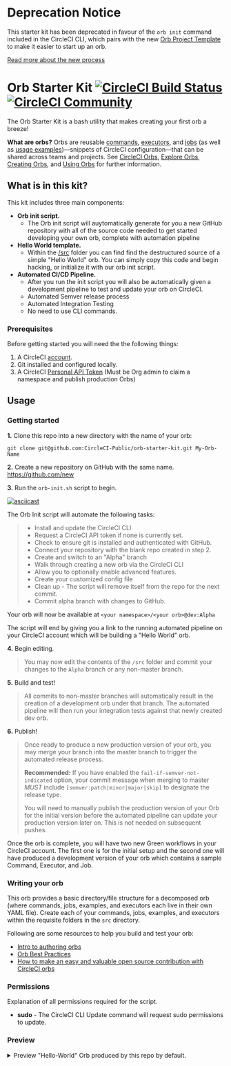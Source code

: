 # Deprecation Notice

This starter kit has been deprecated in favour of the `orb init` command 
included in the CircleCI CLI, which pairs with the new [Orb Project Template](https://github.com/CircleCI-Public/Orb-Project-Template)
to make it easier to start up an orb.

[Read more about the new process](https://circleci.com/docs/2.0/orb-author-intro/)

# Orb Starter Kit [![CircleCI Build Status](https://circleci.com/gh/CircleCI-Public/orb-starter-kit.svg?style=shield "CircleCI Build Status")](https://circleci.com/gh/CircleCI-Public/orb-starter-kit) [![CircleCI Community](https://img.shields.io/badge/community-CircleCI%20Discuss-343434.svg)](https://discuss.circleci.com/c/ecosystem/orbs)

The Orb Starter Kit is a bash utility that makes creating your first orb a breeze!

**What are orbs?**
Orbs are reusable [commands](https://circleci.com/docs/2.0/reusing-config/#authoring-reusable-commands), [executors](https://circleci.com/docs/2.0/reusing-config/#authoring-reusable-executors), and [jobs](https://circleci.com/docs/2.0/reusing-config/#jobs-defined-in-an-orb) (as well as [usage examples](https://github.com/CircleCI-Public/config-preview-sdk/blob/v2.1/docs/usage-examples.md))—snippets of CircleCI configuration—that can be shared across teams and projects. See [CircleCI Orbs](https://circleci.com/orbs), [Explore Orbs](https://circleci.com/orbs/registry), [Creating Orbs](https://circleci.com/docs/2.0/creating-orbs), and [Using Orbs](https://circleci.com/docs/2.0/using-orbs) for further information.

## What is in this kit?

This kit includes three main components:

 * **Orb init script.**
    * The Orb init script will auytomatically generate for you a new GitHub repository with all of the source code needed to get started developing your own orb, complete with automation pipeline
* **Hello World template.**
    * Within the [/src](https://github.com/CircleCI-Public/orb-starter-kit/tree/master/src) folder you can find find the destructured source of a simple "Hello World" orb. You can simply copy this code and begin hacking, or initialize it with our orb init script.
* **Automated CI/CD Pipeline.**
    * After you run the init script you will also be automatically given a development pipeline to test and update your orb on CircleCI.
  * Automated Semver release process
  * Automated Integration Testing
  * No need to use CLI commands.



### Prerequisites

Before getting started you will need the the following things:
1. A CircleCI [account](https://circleci.com/signup/).
2. Git installed and configured locally.
3. A CircleCI [Personal API Token](https://circleci.com/docs/2.0/managing-api-tokens/#creating-a-personal-api-token) (Must be Org admin to claim a namespace and publish production Orbs)



## Usage

### Getting started
**1.** Clone this repo into a new directory with the name of your orb: 

```
git clone git@github.com:CircleCI-Public/orb-starter-kit.git My-Orb-Name
```

**2.** Create a new repository on GitHub with the same name. https://github.com/new

**3.** Run the `orb-init.sh` script to begin.

[![asciicast](https://asciinema.org/a/oSc3M8uJri4zfo616wOVbh1lO.svg)](https://asciinema.org/a/oSc3M8uJri4zfo616wOVbh1lO)

The Orb Init script will automate the following tasks:

>  * Install and update the CircleCI CLI
>  * Request a CircleCI API token if none is currently set.
>  * Check to ensure git is installed and authenticated with GitHub.
>  * Connect your repository with the blank repo created in step 2.
>  * Create and switch to an "Alpha" branch
>  * Walk through creating a new orb via the CircleCI CLI
>  * Allow you to optionally enable advanced features.
>  * Create your customized config file
>  * Clean up - The script will remove itself from the repo for the next commit.
>  * Commit alpha branch with changes to GitHub.

Your orb will now be available at `<your namespace>/<your orb>@dev:Alpha`

The script will end by giving you a link to the running automated pipeline on your CircleCI account which will be building a "Hello World" orb.



**4.** Begin editing.
> You may now edit the contents of the `/src` folder and commit your changes to the `Alpha` branch or any non-master branch.

**5.** Build and test!
> All commits to non-master branches will automatically result in the creation of a development orb under that branch. The automated pipeline will then run your integration tests against that newly created dev orb.

**6.** Publish!
> Once ready to produce a new production version of your orb, you may merge your branch into the master branch to trigger the automated release process.
>
>**Recommended:** If you have enabled the `fail-if-semver-not-indicated` option, your commit message when merging to master _MUST_ include `[semver:patch|minor|major|skip]` to designate the release type.
>
> You will need to manually publish the production version of your Orb for the initial version before the automated pipeline can update your production version later on. This is not needed on subsequent pushes. 

Once the orb is complete, you will have two new Green workflows in your CircleCI account. The first one is for the initial setup and the second one will have produced a development version of your orb which contains a sample Command, Executor, and Job. 


### Writing your orb
This orb provides a basic directory/file structure for a decomposed orb (where commands, jobs, examples, and executors each live in their own YAML file). Create each of your commands, jobs, examples, and executors within the requisite folders in the `src` directory.

Following are some resources to help you build and test your orb:

- [Intro to authoring orbs](https://circleci.com/docs/2.0/orb-author-intro/#section=configuration)
- [Orb Best Practices](https://circleci.com/docs/2.0/orbs-best-practices/#orb-best-practices-guidelines)
- [How to make an easy and valuable open source contribution with CircleCI orbs](https://circleci.com/blog/how-to-make-an-easy-and-valuable-open-source-contribution-with-circleci-orbs/)


### Permissions

Explanation of all permissions required for the script.

* **sudo** - The CircleCI CLI Update command will request sudo permissions to update.

### Preview

<details>
<Summary>Preview "Hello-World" Orb produced by this repo by default.</Summary>

```yaml
commands:
  greet:
    description: |
      Replace this text with a description for this command. # What will this command do? # Descriptions should be short, simple, and clear.
    parameters:
      greeting:
        default: Hello
        description: Select a proper greeting
        type: string
    steps:
    - run:
        command: echo << parameters.greeting >> world
        name: Hello World
description: |
  Sample orb description # What will your orb allow users to do? # Descriptions should be short, simple, and clear.
examples:
  example:
    description: |
      Sample example description. # What will this example document? # Descriptions should be short, simple, and clear.
    usage:
      jobs:
        build:
          machine: true
          steps:
          - foo/hello:
              username: Anna
      orbs:
        foo: bar/foo@1.2.3
      version: 2.1
executors:
  default:
    description: |
      This is a sample executor using Docker and Node. # What is this executor? # Descriptions should be short, simple, and clear.
    docker:
    - image: circleci/node:<<parameters.tag>>
    parameters:
      tag:
        default: latest
        description: |
          Pick a specific circleci/node image variant: https://hub.docker.com/r/circleci/node/tags
        type: string
jobs:
  hello:
    description: |
      # What will this job do? # Descriptions should be short, simple, and clear.
    executor: default
    parameters:
      greeting:
        default: Hello
        description: Select a proper greeting
        type: string
    steps:
    - greet:
        greeting: << parameters.greeting >>
orbs:
  hello: circleci/hello-build@0.0.5
version: 2.1
```

</details>
